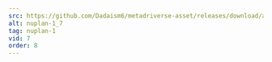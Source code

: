 ```yaml
---
src: https://github.com/Dadaism6/metadriverse-asset/releases/download/assetsv1.0.2/nuplan-1_7.mp4
alt: nuplan-1_7
tag: nuplan-1
vid: 7
order: 8
---
```

